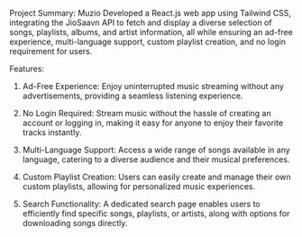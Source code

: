 Project Summary: Muzio
Developed a React.js web app using Tailwind CSS, integrating the JioSaavn API to fetch and display a diverse selection of songs, playlists, albums, and artist information, all while ensuring an ad-free experience, multi-language support, custom playlist creation, and no login requirement for users.

 
Features:

1. Ad-Free Experience:
Enjoy uninterrupted music streaming without any advertisements, providing a seamless listening experience.

2. No Login Required:
Stream music without the hassle of creating an account or logging in, making it easy for anyone to enjoy their favorite tracks instantly.

3. Multi-Language Support:
Access a wide range of songs available in any language, catering to a diverse audience and their musical preferences.

4. Custom Playlist Creation:
Users can easily create and manage their own custom playlists, allowing for personalized music experiences.

5. Search Functionality:
A dedicated search page enables users to efficiently find specific songs, playlists, or artists, along with options for downloading songs directly.

